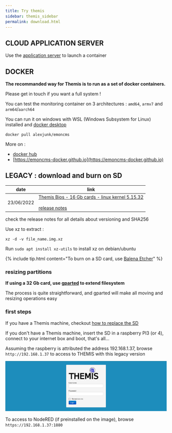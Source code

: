 ```yaml
---
title: Try themis
sidebar: themis_sidebar
permalink: download.html
---
```


## CLOUD APPLICATION SERVER

Use the [application server](https://emoncms.ddns.net/try) to launch a container

## DOCKER

**The recommanded way for Themis is to run as a set of docker containers.**

Please get in touch if you want a full system !

You can test the monitoring container on 3 architectures : `amd64`, `armv7` and `arm64`/`aarch64`

You can run it on windows with WSL (Windows Subsystem for Linux) installed and [docker desktop](https://www.docker.com/products/docker-desktop/)

```
docker pull alexjunk/emoncms
```

More on :
- [docker hub](https://hub.docker.com/r/alexjunk/emoncms)
- [https://emoncms-docker.github.io](https://emoncms-docker.github.io)

## LEGACY : download and burn on SD

date | link
--|--
23/06/2022 | [Themis Bios - 16 Gb cards - linux kernel 5.15.32](https://drive.google.com/u/0/uc?id=1874vnJTrYKGkXykJvVuVlcXoWIYOKLQI&export=download)<br><br>[release notes](release_notes.txt)

check the release notes for all details about versioning and SHA256

Use xz to extract :

```
xz -d -v file_name.img.xz
```
Run `sudo apt install xz-utils` to install xz on debian/ubuntu

{% include tip.html content="To burn on a SD card, use [Balena Etcher](https://www.balena.io/etcher)" %}

### resizing partitions

**If using a 32 Gb card, use [gparted](https://gparted.org/) to extend filesystem**

The process is quite straightforward, and gparted will make all moving and resizing operations easy

### first steps

If you have a Themis machine, checkout [how to replace the SD](Themis_change_SD) 

If you don't have a Themis machine, insert the SD in a raspberry PI3 (or 4), connect to your internet box and boot, that's all...

Assuming the raspberry is attributed the address 192.168.1.37, browse `http://192.168.1.37` to access to THEMIS with this legacy version

![](BIOS_welcome_screen.png)

To access to NodeRED (if preinstalled on the image), browse `https://192.168.1.37:1880`
